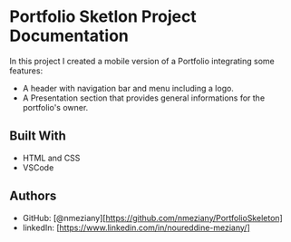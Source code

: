 # Portfolio Sketlon Project Documentation

In this project I created a mobile version of a Portfolio integrating some features:
- A header with navigation bar and menu including a logo.
- A Presentation section that provides general informations for the portfolio's owner.

## Built With

- HTML and CSS
- VSCode


## Authors

- GitHub: [@nmeziany][https://github.com/nmeziany/PortfolioSkeleton]
- linkedIn: [https://www.linkedin.com/in/noureddine-meziany/]